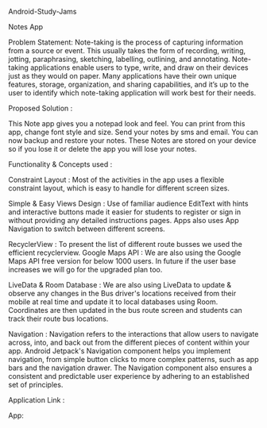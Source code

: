 Android-Study-Jams

Notes App

Problem Statement:
Note-taking is the process of capturing information from a source or event. This usually takes the form of recording, writing, jotting, paraphrasing, sketching, labelling, outlining, and annotating. Note-taking applications enable users to type, write, and draw on their devices just as they would on paper. Many applications have their own unique features, storage, organization, and sharing capabilities, and it’s up to the user to identify which note-taking application will work best for their needs.


Proposed Solution :

This Note app gives you a notepad look and feel. You can print from this app, change font style and size. Send your notes by sms and email. You can now backup and restore your notes. These Notes are stored on your device so if you lose it or delete the app you will lose your notes.

Functionality & Concepts used : 

Constraint Layout : Most of the activities in the app uses a flexible constraint layout, which is easy to handle for different screen sizes.

Simple & Easy Views Design : Use of familiar audience EditText with hints and interactive buttons made it easier for students to register or sign in without providing any detailed instructions pages. Apps also uses App Navigation to switch between different screens.

RecyclerView : To present the list of different route busses we used the efficient recyclerview. Google Maps API : We are also using the Google Maps API free version for below 1000 users. In future if the user base increases we will go for the upgraded plan too.

LiveData & Room Database : We are also using LiveData to update & observe any changes in the Bus driver's locations received from their mobile at real time and update it to local databases using Room. Coordinates are then updated in the bus route screen and students can track their route bus locations.

Navigation : Navigation refers to the interactions that allow users to navigate across, into, and back out from the different pieces of content within your app. Android Jetpack's Navigation component helps you implement navigation, from simple button clicks to more complex patterns, such as app bars and the navigation drawer. The Navigation component also ensures a consistent and predictable user experience by adhering to an established set of principles.

Application Link :

App: 
